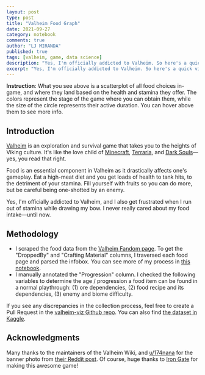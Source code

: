 ```yaml
---
layout: post
type: post
title: "Valheim Food Graph"
date: 2021-09-27
category: notebook
comments: true
author: "LJ MIRANDA"
published: true
tags: [valheim, game, data science]
description: "Yes, I'm officially addicted to Valheim. So here's a quick visualization of all the food choices in Valheim: Hearth and Home. "
excerpt: "Yes, I'm officially addicted to Valheim. So here's a quick visualization of all the food choices in Valheim: Hearth and Home."
---
```



<div id="altair-viz-2328716a9cae460f863ce82c87340e9c"></div>

<script type="text/javascript">
  (function(spec, embedOpt){
    let outputDiv = document.currentScript.previousElementSibling;
    if (outputDiv.id !== "altair-viz-2328716a9cae460f863ce82c87340e9c") {
      outputDiv = document.getElementById("altair-viz-2328716a9cae460f863ce82c87340e9c");
    }
    const paths = {
      "vega": "https://cdn.jsdelivr.net/npm//vega@5?noext",
      "vega-lib": "https://cdn.jsdelivr.net/npm//vega-lib?noext",
      "vega-lite": "https://cdn.jsdelivr.net/npm//vega-lite@4.8.1?noext",
      "vega-embed": "https://cdn.jsdelivr.net/npm//vega-embed@6?noext",
    };

    function loadScript(lib) {
      return new Promise(function(resolve, reject) {
        var s = document.createElement('script');
        s.src = paths[lib];
        s.async = true;
        s.onload = () => resolve(paths[lib]);
        s.onerror = () => reject(`Error loading script: ${paths[lib]}`);
        document.getElementsByTagName("head")[0].appendChild(s);
      });
    }

    function showError(err) {
      outputDiv.innerHTML = `<div class="error" style="color:red;">${err}</div>`;
      throw err;
    }

    function displayChart(vegaEmbed) {
      vegaEmbed(outputDiv, spec, embedOpt)
        .catch(err => showError(`Javascript Error: ${err.message}<br>This usually means there's a typo in your chart specification. See the javascript console for the full traceback.`));
    }

    if(typeof define === "function" && define.amd) {
      requirejs.config({paths});
      require(["vega-embed"], displayChart, err => showError(`Error loading script: ${err.message}`));
    } else if (typeof vegaEmbed === "function") {
      displayChart(vegaEmbed);
    } else {
      loadScript("vega")
        .then(() => loadScript("vega-lite"))
        .then(() => loadScript("vega-embed"))
        .catch(showError)
        .then(() => displayChart(vegaEmbed));
    }
  })({"config": {"view": {"continuousWidth": 400, "continuousHeight": 300}, "axis": {"grid": false}, "axisX": {"titleFontSize": 15, "titleFontWeight": "normal"}, "axisY": {"titleFontSize": 15, "titleFontWeight": "normal"}, "title": {"fontSize": 18}}, "data": {"name": "data-fd95aaba08f8a10b8f1bdc15c0b2683b"}, "mark": "circle", "background": "#fffff8", "encoding": {"color": {"type": "nominal", "field": "Progression", "scale": {"domain": ["Silver", "Iron", "Bronze", "Stone"], "scheme": "magma"}}, "opacity": {"condition": {"value": 1, "selection": "selector109"}, "value": 0.2}, "size": {"type": "quantitative", "field": "Duration (min)"}, "tooltip": [{"type": "nominal", "field": "Name"}, {"type": "nominal", "field": "DroppedBy"}, {"type": "quantitative", "field": "Health"}, {"type": "quantitative", "field": "Stamina"}, {"type": "quantitative", "field": "Duration (min)"}, {"type": "quantitative", "field": "Healing (hp/tick)"}, {"type": "nominal", "field": "Crafting"}, {"type": "nominal", "field": "URL"}], "x": {"type": "quantitative", "field": "Stamina", "scale": {"domain": [0, 80], "zero": false}}, "y": {"type": "quantitative", "field": "Health", "scale": {"domain": [0, 90], "zero": false}}}, "height": 560, "selection": {"selector109": {"type": "multi", "fields": ["Progression"], "bind": "legend"}, "selector110": {"type": "interval", "bind": "scales", "encodings": ["x", "y"]}}, "title": {"text": ["Valheim Food Distribution"], "subtitle": ["Hearth & Home, Patch 0.202.19"]}, "width": 560, "$schema": "https://vega.github.io/schema/vega-lite/v4.8.1.json", "datasets": {"data-fd95aaba08f8a10b8f1bdc15c0b2683b": [{"Name": "Raspberries", "Icon": "https://static.wikia.nocookie.net/valheim/images/7/7e/Raspberries.png/revision/latest?cb=20210215131817", "Health": 7.0, "Stamina": 20.0, "Total": 27.0, "Healing (hp/tick)": 1, "Duration (sec)": 600, "Stack Size": 50, "URL": "https://valheim.fandom.com/en/wiki/Raspberries", "DroppedBy": "Raspberry bushes in Meadows", "Crafting": null, "Progression": "Stone", "Duration (min)": 10.0}, {"Name": "Mushroom", "Icon": "https://static.wikia.nocookie.net/valheim/images/8/8c/Mushroom.png/revision/latest?cb=20210215131734", "Health": 15.0, "Stamina": 15.0, "Total": 30.0, "Healing (hp/tick)": 1, "Duration (sec)": 900, "Stack Size": 50, "URL": "https://valheim.fandom.com/en/wiki/Mushroom", "DroppedBy": "Meadows, Black Forest, Swamp", "Crafting": null, "Progression": "Stone", "Duration (min)": 15.0}, {"Name": "Blueberries", "Icon": "https://static.wikia.nocookie.net/valheim/images/a/af/Blueberries.png/revision/latest?cb=20210215131400", "Health": 8.0, "Stamina": 25.0, "Total": 33.0, "Healing (hp/tick)": 1, "Duration (sec)": 600, "Stack Size": 50, "URL": "https://valheim.fandom.com/en/wiki/Blueberries", "DroppedBy": "Blueberry bushes in the Black Forest biome", "Crafting": null, "Progression": "Stone", "Duration (min)": 10.0}, {"Name": "Carrot", "Icon": "https://static.wikia.nocookie.net/valheim/images/c/c3/Carrot.png/revision/latest?cb=20210215131441", "Health": 10.0, "Stamina": 32.0, "Total": 42.0, "Healing (hp/tick)": 1, "Duration (sec)": 900, "Stack Size": 50, "URL": "https://valheim.fandom.com/en/wiki/Carrot", "DroppedBy": "Farming Carrot seeds", "Crafting": null, "Progression": "Bronze", "Duration (min)": 15.0}, {"Name": "Cloudberries", "Icon": "https://static.wikia.nocookie.net/valheim/images/e/e4/Cloudberries.png/revision/latest?cb=20210215131511", "Health": 13.0, "Stamina": 40.0, "Total": 53.0, "Healing (hp/tick)": 1, "Duration (sec)": 900, "Stack Size": 50, "URL": "https://valheim.fandom.com/en/wiki/Cloudberries", "DroppedBy": "Plains biome", "Crafting": null, "Progression": "Silver", "Duration (min)": 15.0}, {"Name": "Honey", "Icon": "https://static.wikia.nocookie.net/valheim/images/c/c6/Honey.png/revision/latest?cb=20210215131700", "Health": 8.0, "Stamina": 35.0, "Total": 43.0, "Healing (hp/tick)": 1, "Duration (sec)": 900, "Stack Size": 50, "URL": "https://valheim.fandom.com/en/wiki/Honey", "DroppedBy": "Beehive", "Crafting": null, "Progression": "Stone", "Duration (min)": 15.0}, {"Name": "Yellow mushroom", "Icon": "https://static.wikia.nocookie.net/valheim/images/5/57/Yellow_mushroom.png/revision/latest?cb=20210215131741", "Health": 10.0, "Stamina": 30.0, "Total": 40.0, "Healing (hp/tick)": 1, "Duration (sec)": 600, "Stack Size": 50, "URL": "https://valheim.fandom.com/en/wiki/Yellow_mushroom", "DroppedBy": "Burial Chambers, Troll Cave, Sunken Crypts", "Crafting": null, "Progression": "Stone", "Duration (min)": 10.0}, {"Name": "Carrot soup", "Icon": "https://static.wikia.nocookie.net/valheim/images/0/00/Carrot_soup.png/revision/latest?cb=20210215131443", "Health": 15.0, "Stamina": 45.0, "Total": 60.0, "Healing (hp/tick)": 2, "Duration (sec)": 1500, "Stack Size": 10, "URL": "https://valheim.fandom.com/en/wiki/Carrot_soup", "DroppedBy": "Cauldron", "Crafting": "Mushroom x 1 Carrot x 3", "Progression": "Bronze", "Duration (min)": 25.0}, {"Name": "Queens jam", "Icon": "https://static.wikia.nocookie.net/valheim/images/a/ad/Queens_jam.png/revision/latest?cb=20210215131812", "Health": 14.0, "Stamina": 40.0, "Total": 54.0, "Healing (hp/tick)": 2, "Duration (sec)": 1200, "Stack Size": 10, "URL": "https://valheim.fandom.com/en/wiki/Queens_jam", "DroppedBy": "Cauldron", "Crafting": "Crafts 4 Raspberries x 8 Blueberries x 6", "Progression": "Bronze", "Duration (min)": 20.0}, {"Name": "Grilled neck tail", "Icon": "https://static.wikia.nocookie.net/valheim/images/0/06/Grilled_neck_tail.png/revision/latest?cb=20210215131743", "Health": 25.0, "Stamina": 8.0, "Total": 33.0, "Healing (hp/tick)": 2, "Duration (sec)": 1200, "Stack Size": 20, "URL": "https://valheim.fandom.com/en/wiki/Grilled_neck_tail", "DroppedBy": "Cooking station", "Crafting": "Neck tail x 1", "Progression": "Stone", "Duration (min)": 20.0}, {"Name": "Cooked boar meat", "Icon": "https://static.wikia.nocookie.net/valheim/images/8/89/Cooked_meat.png/revision/latest?cb=20180727051753", "Health": 30.0, "Stamina": 10.0, "Total": 40.0, "Healing (hp/tick)": 2, "Duration (sec)": 1200, "Stack Size": 20, "URL": "https://valheim.fandom.com/en/wiki/Cooked_boar_meat", "DroppedBy": "Cooking station", "Crafting": "boar meat x 1", "Progression": "Stone", "Duration (min)": 20.0}, {"Name": "Bread", "Icon": "https://static.wikia.nocookie.net/valheim/images/e/e1/Bread.png/revision/latest?cb=20210215131421", "Health": 25.0, "Stamina": 75.0, "Total": 100.0, "Healing (hp/tick)": 1, "Duration (sec)": 1800, "Stack Size": 20, "URL": "https://valheim.fandom.com/en/wiki/Bread", "DroppedBy": "Cauldron", "Crafting": "Barley flour x 10", "Progression": "Iron", "Duration (min)": 30.0}, {"Name": "Cooked fish", "Icon": "https://static.wikia.nocookie.net/valheim/images/1/16/Cooked_fish.png/revision/latest?cb=20210215131603", "Health": 45.0, "Stamina": 15.0, "Total": 60.0, "Healing (hp/tick)": 2, "Duration (sec)": 1200, "Stack Size": 20, "URL": "https://valheim.fandom.com/en/wiki/Cooked_fish", "DroppedBy": "Cooking station", "Crafting": "Raw fish x 1", "Progression": "Stone", "Duration (min)": 20.0}, {"Name": "Turnip stew", "Icon": "https://static.wikia.nocookie.net/valheim/images/f/fd/Turnip_stew.png/revision/latest?cb=20210212175937", "Health": 18.0, "Stamina": 55.0, "Total": 73.0, "Healing (hp/tick)": 2, "Duration (sec)": 1500, "Stack Size": 10, "URL": "https://valheim.fandom.com/en/wiki/Turnip_stew", "DroppedBy": "Cauldron", "Crafting": "Boar meat x 1 Turnip x 1", "Progression": "Bronze", "Duration (min)": 25.0}, {"Name": "Sausages", "Icon": "https://static.wikia.nocookie.net/valheim/images/a/a0/Sausages.png/revision/latest?cb=20210215131836", "Health": 55.0, "Stamina": 18.0, "Total": 73.0, "Healing (hp/tick)": 3, "Duration (sec)": 1500, "Stack Size": 20, "URL": "https://valheim.fandom.com/en/wiki/Sausages", "DroppedBy": "Cauldron", "Crafting": "Crafts 4 Entrails x 4 Boar meat x 1 Thistle x 1", "Progression": "Bronze", "Duration (min)": 25.0}, {"Name": "Fish wraps", "Icon": "https://static.wikia.nocookie.net/valheim/images/b/b5/Fish_wraps.png/revision/latest?cb=20210215131607", "Health": 70.0, "Stamina": 23.0, "Total": 93.0, "Healing (hp/tick)": 4, "Duration (sec)": 1500, "Stack Size": 10, "URL": "https://valheim.fandom.com/en/wiki/Fish_wraps", "DroppedBy": "Cauldron", "Crafting": "Cooked fish x 2 Barley flour x 4", "Progression": "Iron", "Duration (min)": 25.0}, {"Name": "Cooked serpent meat", "Icon": "https://static.wikia.nocookie.net/valheim/images/c/c1/Cooked_serpent_meat.png/revision/latest?cb=20210215131841", "Health": 70.0, "Stamina": 23.0, "Total": 93.0, "Healing (hp/tick)": 3, "Duration (sec)": 1500, "Stack Size": 50, "URL": "https://valheim.fandom.com/en/wiki/Cooked_serpent_meat", "DroppedBy": "Iron Cooking station", "Crafting": "Serpent meat x 1", "Progression": "Iron", "Duration (min)": 25.0}, {"Name": "Cooked lox meat", "Icon": "https://static.wikia.nocookie.net/valheim/images/4/40/Cooked_lox_meat.png/revision/latest?cb=20210215131722", "Health": 50.0, "Stamina": 16.0, "Total": 66.0, "Healing (hp/tick)": 4, "Duration (sec)": 1200, "Stack Size": 20, "URL": "https://valheim.fandom.com/en/wiki/Cooked_lox_meat", "DroppedBy": "Cooking station", "Crafting": null, "Progression": "Silver", "Duration (min)": 20.0}, {"Name": "Serpent stew", "Icon": "https://static.wikia.nocookie.net/valheim/images/5/55/Serpent_stew.png/revision/latest?cb=20210215131844", "Health": 80.0, "Stamina": 26.0, "Total": 106.0, "Healing (hp/tick)": 4, "Duration (sec)": 1800, "Stack Size": 10, "URL": "https://valheim.fandom.com/en/wiki/Serpent_stew", "DroppedBy": "Cauldron", "Crafting": "Mushroom x 1 Cooked serpent meat x 1 Honey x 2", "Progression": "Iron", "Duration (min)": 30.0}, {"Name": "Lox meat pie", "Icon": "https://static.wikia.nocookie.net/valheim/images/5/5e/Lox_meat_pie.png/revision/latest?cb=20210215131724", "Health": 75.0, "Stamina": 24.0, "Total": 99.0, "Healing (hp/tick)": 4, "Duration (sec)": 1800, "Stack Size": 10, "URL": "https://valheim.fandom.com/en/wiki/Lox_meat_pie", "DroppedBy": "Cauldron", "Crafting": "Barley flour x 4 Cloudberries x 2 Lox meat x 2", "Progression": "Silver", "Duration (min)": 30.0}, {"Name": "Blood pudding", "Icon": "https://static.wikia.nocookie.net/valheim/images/2/28/Blood_pudding.png/revision/latest?cb=20210215131359", "Health": 23.0, "Stamina": 70.0, "Total": 93.0, "Healing (hp/tick)": 1, "Duration (sec)": 1500, "Stack Size": 10, "URL": "https://valheim.fandom.com/en/wiki/Blood_pudding", "DroppedBy": "Cauldron", "Crafting": "Thistle x 2 Bloodbag x 2 Barley flour x 4", "Progression": "Iron", "Duration (min)": 25.0}, {"Name": "Boar jerky", "Icon": "https://static.wikia.nocookie.net/valheim/images/6/65/Boarjerky.png/revision/latest?cb=20210922034153", "Health": 20.0, "Stamina": 20.0, "Total": 40.0, "Healing (hp/tick)": 1, "Duration (sec)": 1800, "Stack Size": 20, "URL": "https://valheim.fandom.com/en/wiki/Boar_jerky", "DroppedBy": "Cauldron", "Crafting": "Crafts 2 Boar meat x 1 Honey x 1", "Progression": "Bronze", "Duration (min)": 30.0}, {"Name": "Deer stew", "Icon": "https://static.wikia.nocookie.net/valheim/images/b/bf/Deerstew.png/revision/latest?cb=20210922034153", "Health": 40.0, "Stamina": 13.0, "Total": 53.0, "Healing (hp/tick)": 2, "Duration (sec)": 1200, "Stack Size": 10, "URL": "https://valheim.fandom.com/en/wiki/Deer_stew", "DroppedBy": "Cauldron", "Crafting": "Blueberries x 1 Carrot x 1 Cooked deer meat x 1", "Progression": "Bronze", "Duration (min)": 20.0}, {"Name": "Muckshake", "Icon": "https://static.wikia.nocookie.net/valheim/images/1/1d/Shocklatesmoothie.png/revision/latest?cb=20210922034153", "Health": 16.0, "Stamina": 50.0, "Total": 66.0, "Healing (hp/tick)": 1, "Duration (sec)": 1200, "Stack Size": 10, "URL": "https://valheim.fandom.com/en/wiki/Muckshake", "DroppedBy": "Cauldron", "Crafting": "Ooze x 1 Raspberries x 2 Blueberries x 2", "Progression": "Bronze", "Duration (min)": 20.0}, {"Name": "Onion", "Icon": "https://static.wikia.nocookie.net/valheim/images/5/51/Onion.png/revision/latest?cb=20210922183720", "Health": 13.0, "Stamina": 40.0, "Total": 53.0, "Healing (hp/tick)": 1, "Duration (sec)": 900, "Stack Size": 50, "URL": "https://valheim.fandom.com/en/wiki/Onion", "DroppedBy": "Farming Onion seeds", "Crafting": null, "Progression": "Bronze", "Duration (min)": 15.0}, {"Name": "Minced Meat Sauce", "Icon": "https://static.wikia.nocookie.net/valheim/images/5/58/Mincemeatsauce.png/revision/latest?cb=20210922034153", "Health": 45.0, "Stamina": 15.0, "Total": 60.0, "Healing (hp/tick)": 3, "Duration (sec)": 1500, "Stack Size": 10, "URL": "https://valheim.fandom.com/en/wiki/Minced_Meat_Sauce", "DroppedBy": "Cauldron", "Crafting": "Boar meat x 1 Neck tail x 1 Carrot x 1", "Progression": "Bronze", "Duration (min)": 25.0}, {"Name": "Wolf jerky", "Icon": "https://static.wikia.nocookie.net/valheim/images/8/8b/Wolfjerky.png/revision/latest?cb=20210922034153", "Health": 30.0, "Stamina": 30.0, "Total": 60.0, "Healing (hp/tick)": 1, "Duration (sec)": 1800, "Stack Size": 20, "URL": "https://valheim.fandom.com/en/wiki/Wolf_jerky", "DroppedBy": "Cauldron", "Crafting": "Wolf meat x 1 Honey x 1", "Progression": "Silver", "Duration (min)": 30.0}, {"Name": "Onion soup", "Icon": "https://static.wikia.nocookie.net/valheim/images/7/72/OnionSoup.png/revision/latest?cb=20210922034153", "Health": 12.0, "Stamina": 60.0, "Total": 72.0, "Healing (hp/tick)": 1, "Duration (sec)": 1200, "Stack Size": 10, "URL": "https://valheim.fandom.com/en/wiki/Onion_soup", "DroppedBy": "Cauldron", "Crafting": "Onion x 3", "Progression": "Silver", "Duration (min)": 20.0}, {"Name": "Wolf skewer", "Icon": "https://static.wikia.nocookie.net/valheim/images/d/d7/Wolf_skewer.png/revision/latest?cb=20210922034153", "Health": 65.0, "Stamina": 13.0, "Total": 78.0, "Healing (hp/tick)": 3, "Duration (sec)": 1500, "Stack Size": 20, "URL": "https://valheim.fandom.com/en/wiki/Wolf_skewer", "DroppedBy": "Cooking station", "Crafting": "Wolf meat x 1 Mushroom x 2 Onion x 1", "Progression": "Silver", "Duration (min)": 25.0}, {"Name": "Black soup", "Icon": "https://static.wikia.nocookie.net/valheim/images/e/e6/BlackSoup.png/revision/latest?cb=20210922034152", "Health": 50.0, "Stamina": 17.0, "Total": 67.0, "Healing (hp/tick)": 3, "Duration (sec)": 1200, "Stack Size": 10, "URL": "https://valheim.fandom.com/en/wiki/Black_soup", "DroppedBy": "Cauldron", "Crafting": "Bloodbag x 1 Honey x 1 Turnip x 1", "Progression": "Bronze", "Duration (min)": 20.0}, {"Name": "Cooked wolf meat", "Icon": "https://static.wikia.nocookie.net/valheim/images/6/68/Wolf_meat_cooked.png/revision/latest?cb=20210922034153", "Health": 45.0, "Stamina": 15.0, "Total": 60.0, "Healing (hp/tick)": 3, "Duration (sec)": 1200, "Stack Size": 20, "URL": "https://valheim.fandom.com/en/wiki/Cooked_wolf_meat", "DroppedBy": "Cooking station", "Crafting": "Wolf meat x 1", "Progression": "Silver", "Duration (min)": 20.0}, {"Name": "Eyescream", "Icon": "https://static.wikia.nocookie.net/valheim/images/9/90/Eyescream.png/revision/latest?cb=20210922034153", "Health": 21.0, "Stamina": 65.0, "Total": 86.0, "Healing (hp/tick)": 1, "Duration (sec)": 1500, "Stack Size": 10, "URL": "https://valheim.fandom.com/en/wiki/Eyescream", "DroppedBy": "Cauldron", "Crafting": "Greydwarf eye x 3 Freeze gland x 1", "Progression": "Silver", "Duration (min)": 25.0}, {"Name": "Cooked deer meat", "Icon": "https://static.wikia.nocookie.net/valheim/images/e/e7/Deer_meat_cooked.png/revision/latest?cb=20210922034153", "Health": 35.0, "Stamina": 12.0, "Total": 47.0, "Healing (hp/tick)": 2, "Duration (sec)": 1200, "Stack Size": 20, "URL": "https://valheim.fandom.com/en/wiki/Cooked_deer_meat", "DroppedBy": "Cooking station", "Crafting": "Deer meat x 1", "Progression": "Stone", "Duration (min)": 20.0}]}}, {"mode": "vega-lite"});
</script>


**Instruction**: What you see above is a scatterplot of all food choices in-game, and where they
land based on the health and stamina they offer. The colors represent the stage
of the game where you can obtain them, while the size of the circle represents
their active duration. You can hover above them to see more info.


## Introduction

[Valheim](https://store.steampowered.com/app/892970/Valheim/) is an exploration and survival game that takes you to the heights of
Viking culture. It's like the love child of [Minecraft](https://www.minecraft.net/en-us), [Terraria](https://store.steampowered.com/app/105600/Terraria/), and [Dark
Souls](https://store.steampowered.com/app/570940/DARK_SOULS_REMASTERED/)&mdash;yes, you read that right. 

Food is an essential component in Valheim as it drastically affects one's
gameplay. Eat a high-meat diet and you get loads of health to tank hits, to the
detriment of your stamina. Fill yourself with fruits so you can do more, but be
careful being one-shotted by an enemy. 

Yes, I'm officially addicted to Valheim, and I also get frustrated when I run
out of stamina while drawing my bow. I never really cared about my food
intake&mdash;until now. 

## Methodology

* I scraped the food data from the [Valheim Fandom page](https://valheim.fandom.com/wiki/Food). To get the "DroppedBy" and "Crafting Material" columns, I traversed each food page and parsed the infobox. You can see more of my process in [this notebook](https://github.com/ljvmiranda921/valheim-viz/blob/master/Valheim_Food_EDA.ipynb).
* I manually annotated the "Progression" column. I checked the following variables to determine the age / progression a food item can be found in a normal playthrough: (1) ore dependencies, (2) food recipe and its dependencies,
(3) enemy and biome difficulty.

If you see any discrepancies in the collection process, feel free to create a
Pull Request in the [valheim-viz Github
repo](https://github.com/ljvmiranda921/valheim-viz). You can also find [the
dataset in Kaggle](https://www.kaggle.com/ljvmiranda/valheim-food-dataset). 

## Acknowledgments

Many thanks to the maintainers of the Valheim Wiki, and
[u/174nana](https://www.reddit.com/user/174nana/) for the banner photo from [their Reddit post](https://www.reddit.com/r/valheim/comments/mini5s/showing_my_love_to_the_devs_for_making_the_food/). Of course, huge thanks to [Iron Gate](https://irongatestudio.se/) for making this awesome game!

